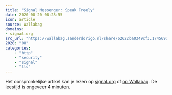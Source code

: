 ```yaml
---
title: "Signal Messenger: Speak Freely"
date: 2020-08-20 08:28:55
icon: article
source: Wallabag
domains:
- signal.org
src_url: "https://wallabag.sanderdorigo.nl/share/62622ba0349cf3.17456912"
2020: "08"
categories:
    - "http"
    - "security"
    - "signal"
    - "tls"
---
```

Het oorspronkelijke artikel kan je lezen op [signal.org](https://signal.org/blog/certifiably-fine/) of [op Wallabag](https://wallabag.sanderdorigo.nl/share/62622ba0349cf3.17456912). De leestijd is ongeveer 4 minuten.